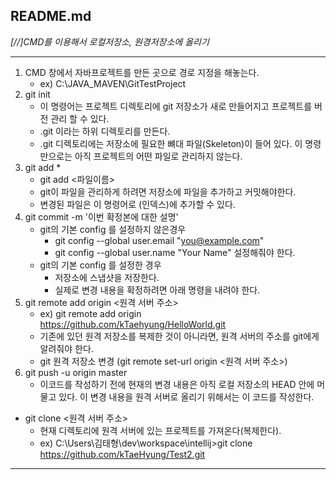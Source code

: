## README.md

*[//]CMD를 이용해서 로컬저장소, 원경저장소에 올리기*

---
1. CMD 창에서 자바프로젝트를 만든 곳으로 경로 지정을 해놓는다.
    - ex) C:\JAVA_MAVEN\GitTestProject
2. git init
    - 이 명령어는 프로젝트 디렉토리에 git 저장소가 새로 만들어지고 프로젝트를 버전 관리 할 수 있다.
    - .git 이라는 하위 디렉토리를 만든다.
    - .git 디렉토리에는 저장소에 필요한 뼈대 파일(Skeleton)이 들어 있다. 이 명령만으로는 아직 프로젝트의 어떤 파일로 관리하지 않는다.
3. git add *
    - git add <파일이름>
    - git이 파일을 관리하게 하려면 저장소에 파일을 추가하고 커밋해야한다.
    - 변경된 파일은 이 명령어로 (인덱스)에 추가할 수 있다.
4. git commit -m '이번 확정본에 대한 설명'
    - git의 기본 config 를 설정하지 않은경우  
        - git config --global user.email "you@example.com" 
        - git config --global user.name "Your Name"
        설정해줘야 한다.
    - git의 기본 config 를 설정한 경우 
        - 저장소에 스냅샷을 저장한다.
        - 실제로 변경 내용을 확정하려면 아래 명령을 내려야 한다.
5. git remote add origin <원격 서버 주소>
    - ex) git remote add origin <https://github.com/kTaehyung/HelloWorld.git>
    - 기존에 있던 원격 저장소를 복제한 것이 아니라면, 원격 서버의 주소를 git에게 알려줘야 한다.
    - git 원격 저장소 변경 (git remote set-url origin <원격 서버 주소>)
6. git push -u origin master
    - 이코드를 작성하기 전에 현재의 변경 내용은 아직 로컬 저장소의 HEAD 안에 머물고 있다. 이 변경 내용을 원격 서버로 올리기 위해서는 이 코드를 작성한다.
   
- git clone <원격 서버 주소> 
    - 현재 디렉토리에 원격 서버에 있는 프로젝트를 가져온다(복제한다).
    - ex) C:\Users\김태형\dev\workspace\intellij>git clone https://github.com/kTaeHyung/Test2.git
    

---